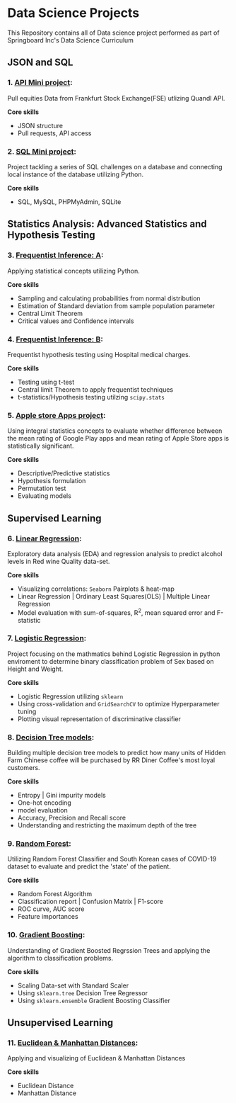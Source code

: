 # Data Science Projects

This Repository contains all of Data science project performed as part of Springboard Inc's Data Science Curriculum

## JSON and SQL

### 1. [API Mini project](https://github.com/Sperodvd/Data-Science-Projects/blob/master/API/api_data_wrangling_mini_project.ipynb): 
Pull equities Data from Frankfurt Stock Exchange(FSE) utlizing Quandl API.<br>

**Core skills** 
  - JSON structure
  - Pull requests, API access
    
### 2. [SQL Mini project](https://github.com/Sperodvd/Data-Science-Projects/blob/master/SQL/SQLTasks%20Tier%202.sql): 
Project tackling a series of SQL challenges on a database and connecting local instance of the database utilizing Python. <br>

**Core skills** 
  - SQL, MySQL, PHPMyAdmin, SQLite

## Statistics Analysis: Advanced Statistics and Hypothesis Testing
### 3. [Frequentist Inference: A](https://github.com/Sperodvd/Data-Science-Projects/blob/master/Case%20Study%20-%20Frequentist%20Inference/Frequentist%20Case%20Study/Frequentist%20Inference%20Case%20Study%20-%20Part%20A%20(3).ipynb): 
Applying statistical concepts utilizing Python.<br>

**Core skills**
  - Sampling and calculating probabilities from normal distribution
  - Estimation of Standard deviation from sample population parameter
  - Central Limit Theorem
  - Critical values and Confidence intervals

### 4. [Frequentist Inference: B](https://github.com/Sperodvd/Data-Science-Projects/blob/master/Case%20Study%20-%20Frequentist%20Inference/Frequentist%20Case%20Study/Frequentist%20Inference%20Case%20Study%20-%20Part%20B%20(2).ipynb): 
Frequentist hypothesis testing using Hospital medical charges.  <br>

**Core skills**
  - Testing using t-test
  - Central limit Theorem to apply frequentist techniques
  - t-statistics/Hypothesis testing utilzing `scipy.stats`

### 5. [Apple store Apps project](https://github.com/Sperodvd/Data-Science-Projects/blob/master/Apps%20Project/Springboard%20Apps%20project%20-%20Tier%203%20-%20Complete.ipynb):
Using integral statistics concepts to evaluate whether difference between the mean rating of Google Play apps and mean rating of Apple Store apps is statistically significant.

**Core skills**
  - Descriptive/Predictive statistics
  - Hypothesis formulation
  - Permutation test
  - Evaluating models

## Supervised Learning
### 6. [Linear Regression](https://github.com/Sperodvd/Data-Science-Projects/blob/master/Case%20Study%20-%20Linear%20Regression/11.4.1%20Case%20Study%20-%20Linear%20Regression/Springboard%20Regression%20Case%20Study%20-%20the%20Red%20Wine%20Dataset%20-%20Tier%203.ipynb):
Exploratory data analysis (EDA) and regression analysis to predict alcohol levels in Red wine Quality data-set.

**Core skills**
  - Visualizing correlations: `Seaborn` Pairplots & heat-map
  - Linear Regression | Ordinary Least Squares(OLS) | Multiple Linear Regression
  - Model evaluation with sum-of-squares, R<sup>2</sup>, mean squared error and F-statistic

### 7. [Logistic Regression](https://github.com/Sperodvd/Data-Science-Projects/blob/master/Case%20Study%20-%20logistic%20Regression/Logistic%20Regression%20Advanced%20Case%20Study.ipynb):
Project focusing on the mathmatics behind Logistic Regression in python enviroment to determine binary classification problem of Sex based on Height and Weight.

**Core skills**
  - Logistic Regression utilizing `sklearn`
  - Using cross-validation and `GridSearchCV` to optimize Hyperparameter tuning
  - Plotting visual representation of discriminative classifier

### 8. [Decision Tree models](https://github.com/Sperodvd/Data-Science-Projects/blob/master/Case%20Study%20-%20RR%20diner%20Coffee/Springboard%20Decision%20Tree%20Specialty%20Coffee%20Case%20Study%20-%20Tier%203.ipynb):
Building multiple decision tree models to predict how many units of Hidden Farm Chinese coffee will be purchased by RR Diner Coffee's most loyal customers.

**Core skills**
  - Entropy | Gini impurity models
  - One-hot encoding
  - model evaluation
  - Accuracy, Precision and Recall score
  - Understanding and restricting the maximum depth of the tree

### 9. [Random Forest](https://github.com/Sperodvd/Data-Science-Projects/blob/master/Case%20Study%20-%20Random%20Forest/RandomForest%20Covid%20Case%20Study_06302020/RandomForest_casestudy_covid19.ipynb):
Utilizing Random Forest Classifier and South Korean cases of COVID-19 dataset to evaluate and predict the 'state' of the patient.

**Core skills**
  - Random Forest Algorithm
  - Classification report | Confusion Matrix | F1-score
  - ROC curve, AUC score
  - Feature importances

### 10. [Gradient Boosting](https://github.com/Sperodvd/Data-Science-Projects/blob/master/Case%20Study%20-%20Gradient%20Boosting/Gradient%20Boosting%20Case%20Study.ipynb):
Understanding of Gradient Boosted Regrssion Trees and applying the algorithm to classification problems.

**Core skills**
  - Scaling Data-set with Standard Scaler
  - Using `sklearn.tree` Decision Tree Regressor
  - Using `sklearn.ensemble` Gradient Boosting Classifier

## Unsupervised Learning
### 11. [Euclidean & Manhattan Distances](https://github.com/Sperodvd/Data-Science-Projects/blob/master/Case%20Study%20-%20Manhattan%20Distance/Euclidean_and_Manhattan_Distances_Case_Study.ipynb):
Applying and visualizing of Euclidean & Manhattan Distances

**Core skills**
  - Euclidean Distance
  - Manhattan Distance
